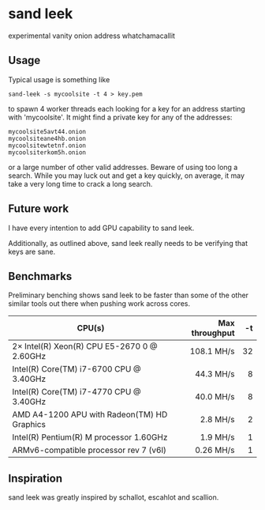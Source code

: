# sand leek
experimental vanity onion address whatchamacallit

## Usage

Typical usage is something like

	sand-leek -s mycoolsite -t 4 > key.pem

to spawn 4 worker threads each looking for a key for an address starting
with 'mycoolsite'. It might find a private key for any of the addresses:

	mycoolsite5avt44.onion
	mycoolsiteane4hb.onion
	mycoolsitewtetnf.onion
	mycoolsiterkom5h.onion

or a large number of other valid addresses. Beware of using too long a
search. While you may luck out and get a key quickly, on average, it
may take a very long time to crack a long search.

## Future work
I have every intention to add GPU capability to sand leek.

Additionally, as outlined above, sand leek really needs to be verifying
that keys are sane.

## Benchmarks
Preliminary benching shows sand leek to be faster than some of the other
similar tools out there when pushing work across cores.

| CPU(s)                                      | Max throughput | -t |
|---------------------------------------------|---------------:|---:|
| 2× Intel(R) Xeon(R) CPU E5-2670 0 @ 2.60GHz |     108.1 MH/s | 32 |
| Intel(R) Core(TM) i7-6700 CPU @ 3.40GHz     |      44.3 MH/s |  8 |
| Intel(R) Core(TM) i7-4770 CPU @ 3.40GHz     |      40.0 MH/s |  8 |
| AMD A4-1200 APU with Radeon(TM) HD Graphics |       2.8 MH/s |  2 |
| Intel(R) Pentium(R) M processor 1.60GHz     |       1.9 MH/s |  1 |
| ARMv6-compatible processor rev 7 (v6l)      |      0.26 MH/s |  1 |

## Inspiration
sand leek was greatly inspired by schallot, escahlot and scallion.

